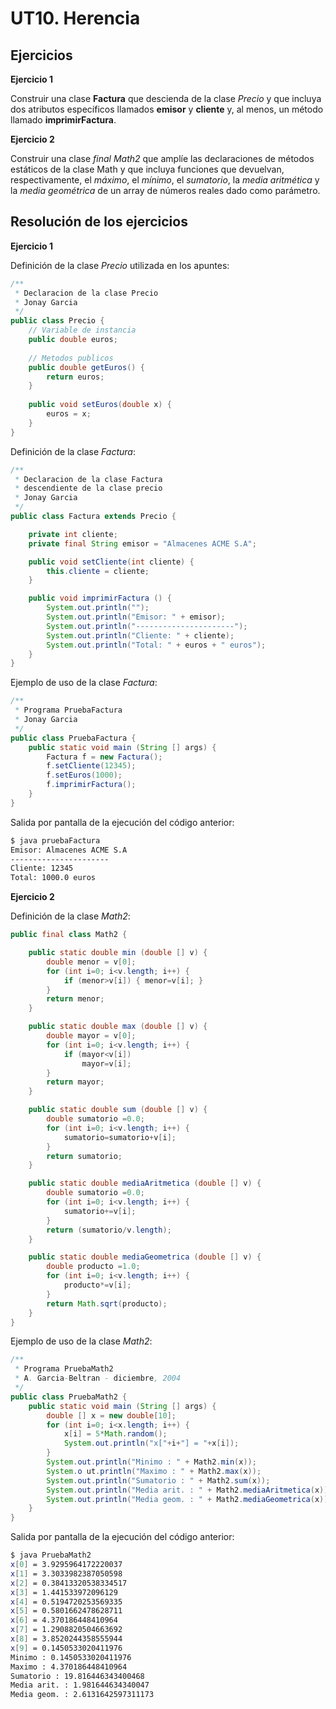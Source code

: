# UT10. Herencia

## Ejercicios

__Ejercicio 1__

Construir una clase __Factura__ que descienda de la clase _Precio_ y que incluya dos atributos específicos llamados __emisor__ y __cliente__ y, al menos, un método llamado __imprimirFactura__.

__Ejercicio 2__

Construir una clase _final Math2_ que amplíe las declaraciones de métodos estáticos de la clase Math y que incluya funciones que devuelvan, respectivamente, el _máximo_, el _mínimo_, el _sumatorio_, la _media aritmética_ y la _media geométrica_ de un array de números reales dado como parámetro.

## Resolución de los ejercicios

__Ejercicio 1__

Definición de la clase _Precio_ utilizada en los apuntes:

```java
/**
 * Declaracion de la clase Precio
 * Jonay Garcia
 */
public class Precio {
    // Variable de instancia
    public double euros;
    
    // Metodos publicos
    public double getEuros() {
        return euros;
    }
    
    public void setEuros(double x) {
        euros = x;
    }
}
```

Definición de la clase _Factura_:

```java
/**
 * Declaracion de la clase Factura
 * descendiente de la clase precio
 * Jonay Garcia
 */
public class Factura extends Precio {

    private int cliente;
    private final String emisor = "Almacenes ACME S.A";

    public void setCliente(int cliente) {
        this.cliente = cliente;
    }

    public void imprimirFactura () {
        System.out.println("");
        System.out.println("Emisor: " + emisor);
        System.out.println("----------------------");
        System.out.println("Cliente: " + cliente);
        System.out.println("Total: " + euros + " euros");
    }
}
```

Ejemplo de uso de la clase _Factura_:

```java
/**
 * Programa PruebaFactura
 * Jonay Garcia
 */
public class PruebaFactura {
    public static void main (String [] args) {
        Factura f = new Factura();
        f.setCliente(12345);
        f.setEuros(1000);
        f.imprimirFactura();
    }
}
```

Salida por pantalla de la ejecución del código anterior:

```bash
$ java pruebaFactura
Emisor: Almacenes ACME S.A
----------------------
Cliente: 12345
Total: 1000.0 euros
```

__Ejercicio 2__

Definición de la clase _Math2_:

```java
public final class Math2 {

    public static double min (double [] v) {
        double menor = v[0];
        for (int i=0; i<v.length; i++) {
            if (menor>v[i]) { menor=v[i]; }
        }
        return menor;
    }

    public static double max (double [] v) {
        double mayor = v[0];
        for (int i=0; i<v.length; i++) {
            if (mayor<v[i]) 
                mayor=v[i]; 
        }
        return mayor;
    }

    public static double sum (double [] v) {
        double sumatorio =0.0;
        for (int i=0; i<v.length; i++) {
            sumatorio=sumatorio+v[i];
        }
        return sumatorio;
    }

    public static double mediaAritmetica (double [] v) {
        double sumatorio =0.0;
        for (int i=0; i<v.length; i++) {
            sumatorio+=v[i];
        }
        return (sumatorio/v.length);
    }

    public static double mediaGeometrica (double [] v) {
        double producto =1.0;
        for (int i=0; i<v.length; i++) {
            producto*=v[i];
        }
        return Math.sqrt(producto);
    }
}
```

Ejemplo de uso de la clase _Math2_:

```java
/**
 * Programa PruebaMath2
 * A. Garcia-Beltran - diciembre, 2004
 */
public class PruebaMath2 {
    public static void main (String [] args) {
        double [] x = new double[10];
        for (int i=0; i<x.length; i++) {
            x[i] = 5*Math.random();
            System.out.println("x["+i+"] = "+x[i]);
        }
        System.out.println("Minimo : " + Math2.min(x));
        System.o ut.println("Maximo : " + Math2.max(x));
        System.out.println("Sumatorio : " + Math2.sum(x));
        System.out.println("Media arit. : " + Math2.mediaAritmetica(x));
        System.out.println("Media geom. : " + Math2.mediaGeometrica(x));
    }
}
```

Salida por pantalla de la ejecución del código anterior:

```bash
$ java PruebaMath2
x[0] = 3.9295964172220037
x[1] = 3.3033982387050598
x[2] = 0.38413320538334517
x[3] = 1.441533972096129
x[4] = 0.5194720253569335
x[5] = 0.5801662478628711
x[6] = 4.370186448410964
x[7] = 1.2908820504663692
x[8] = 3.8520244358555944
x[9] = 0.1450533020411976
Minimo : 0.1450533020411976
Maximo : 4.370186448410964
Sumatorio : 19.816446343400468
Media arit. : 1.981644634340047
Media geom. : 2.6131642597311173
```